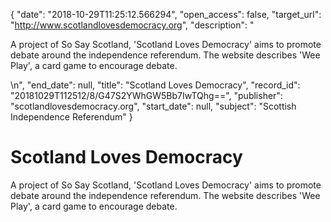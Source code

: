 {
  "date": "2018-10-29T11:25:12.566294", 
  "open_access": false, 
  "target_url": "http://www.scotlandlovesdemocracy.org", 
  "description": "<p>A project of So Say Scotland, 'Scotland Loves Democracy' aims to promote debate around the independence referendum. The website describes 'Wee Play', a card game to encourage debate.</p>\n", 
  "end_date": null, 
  "title": "Scotland Loves Democracy", 
  "record_id": "20181029T112512/8/G47S2YWhGW5Bb7IwTQhg==", 
  "publisher": "scotlandlovesdemocracy.org", 
  "start_date": null, 
  "subject": "Scottish Independence Referendum"
}

# Scotland Loves Democracy

<p>A project of So Say Scotland, 'Scotland Loves Democracy' aims to promote debate around the independence referendum. The website describes 'Wee Play', a card game to encourage debate.</p>
